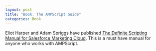 ```yaml
---
layout: post
title: "Book: The AMPScript Guide"
categories: Book
---
```



Eliot Harper and Adam Spriggs have published [The Definite Scripting Manual for Salesforce Marketing Cloud](https://ampscript.guide/). This is a must have manual for anyone who works with AMPScript. 


